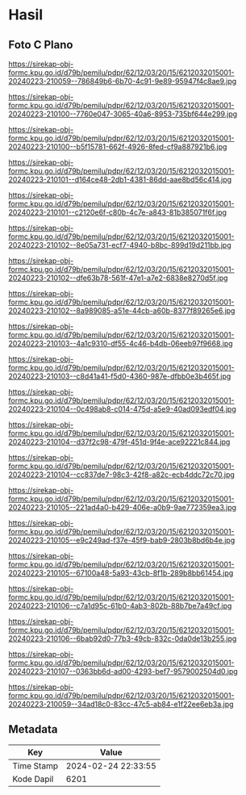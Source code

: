 # Hasil

## Foto C Plano

https://sirekap-obj-formc.kpu.go.id/d79b/pemilu/pdpr/62/12/03/20/15/6212032015001-20240223-210059--786849b6-6b70-4c91-9e89-95947f4c8ae9.jpg

https://sirekap-obj-formc.kpu.go.id/d79b/pemilu/pdpr/62/12/03/20/15/6212032015001-20240223-210100--7760e047-3065-40a6-8953-735bf644e299.jpg

https://sirekap-obj-formc.kpu.go.id/d79b/pemilu/pdpr/62/12/03/20/15/6212032015001-20240223-210100--b5f15781-662f-4926-8fed-cf9a887921b6.jpg

https://sirekap-obj-formc.kpu.go.id/d79b/pemilu/pdpr/62/12/03/20/15/6212032015001-20240223-210101--d164ce48-2db1-4381-86dd-aae8bd56c414.jpg

https://sirekap-obj-formc.kpu.go.id/d79b/pemilu/pdpr/62/12/03/20/15/6212032015001-20240223-210101--c2120e6f-c80b-4c7e-a843-81b385071f6f.jpg

https://sirekap-obj-formc.kpu.go.id/d79b/pemilu/pdpr/62/12/03/20/15/6212032015001-20240223-210102--8e05a731-ecf7-4940-b8bc-899d19d211bb.jpg

https://sirekap-obj-formc.kpu.go.id/d79b/pemilu/pdpr/62/12/03/20/15/6212032015001-20240223-210102--dfe63b78-561f-47e1-a7e2-6838e8270d5f.jpg

https://sirekap-obj-formc.kpu.go.id/d79b/pemilu/pdpr/62/12/03/20/15/6212032015001-20240223-210102--8a989085-a51e-44cb-a60b-8377f89265e6.jpg

https://sirekap-obj-formc.kpu.go.id/d79b/pemilu/pdpr/62/12/03/20/15/6212032015001-20240223-210103--4a1c9310-df55-4c46-b4db-06eeb97f9668.jpg

https://sirekap-obj-formc.kpu.go.id/d79b/pemilu/pdpr/62/12/03/20/15/6212032015001-20240223-210103--c8d41a41-f5d0-4360-987e-dfbb0e3b465f.jpg

https://sirekap-obj-formc.kpu.go.id/d79b/pemilu/pdpr/62/12/03/20/15/6212032015001-20240223-210104--0c498ab8-c014-475d-a5e9-40ad093edf04.jpg

https://sirekap-obj-formc.kpu.go.id/d79b/pemilu/pdpr/62/12/03/20/15/6212032015001-20240223-210104--d37f2c98-479f-451d-9f4e-ace92221c844.jpg

https://sirekap-obj-formc.kpu.go.id/d79b/pemilu/pdpr/62/12/03/20/15/6212032015001-20240223-210104--cc837de7-98c3-42f8-a82c-ecb4ddc72c70.jpg

https://sirekap-obj-formc.kpu.go.id/d79b/pemilu/pdpr/62/12/03/20/15/6212032015001-20240223-210105--221ad4a0-b429-406e-a0b9-9ae772359ea3.jpg

https://sirekap-obj-formc.kpu.go.id/d79b/pemilu/pdpr/62/12/03/20/15/6212032015001-20240223-210105--e9c249ad-f37e-45f9-bab9-2803b8bd6b4e.jpg

https://sirekap-obj-formc.kpu.go.id/d79b/pemilu/pdpr/62/12/03/20/15/6212032015001-20240223-210105--67100a48-5a93-43cb-8f1b-289b8bb61454.jpg

https://sirekap-obj-formc.kpu.go.id/d79b/pemilu/pdpr/62/12/03/20/15/6212032015001-20240223-210106--c7a1d95c-61b0-4ab3-802b-88b7be7a49cf.jpg

https://sirekap-obj-formc.kpu.go.id/d79b/pemilu/pdpr/62/12/03/20/15/6212032015001-20240223-210106--6bab92d0-77b3-49cb-832c-0da0de13b255.jpg

https://sirekap-obj-formc.kpu.go.id/d79b/pemilu/pdpr/62/12/03/20/15/6212032015001-20240223-210107--0363bb6d-ad00-4293-bef7-9579002504d0.jpg

https://sirekap-obj-formc.kpu.go.id/d79b/pemilu/pdpr/62/12/03/20/15/6212032015001-20240223-210059--34ad18c0-83cc-47c5-ab84-e1f22ee6eb3a.jpg


## Metadata

| Key        | Value               |
| ---------- | ------------------- |
| Time Stamp | 2024-02-24 22:33:55 |
| Kode Dapil | 6201                |



